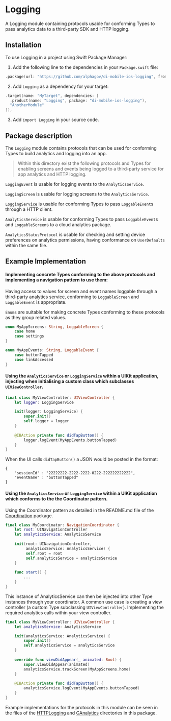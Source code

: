 # Logging

A Logging module containing protocols usable for conforming Types to pass analytics data to a third-party SDK and HTTP logging.

## Installation

To use Logging in a project using Swift Package Manager:

1. Add the following line to the dependencies in your `Package.swift` file:

```swift
.package(url: "https://github.com/alphagov/di-mobile-ios-logging", from: "1.0.0"),
```

2. Add `Logging` as a dependency for your target:

```swift
.target(name: "MyTarget", dependencies: [
  .product(name: "Logging", package: "di-mobile-ios-logging"),
  "AnotherModule"
]),
```

3. Add `import Logging` in your source code.

## Package description

The `Logging` module contains protocols that can be used for conforming Types to build analytics and logging into an app.

> Within this directory exist the following protocols and Types for enabling screens and events being logged to a third-party service for app analytics and HTTP logging.

`LoggingEvent` is usable for logging events to the `AnalyticsService`.

`LoggingScreen` is usable for logging screens to the `AnalyticsService`.

`LoggingService` is usable for conforming Types to pass `LoggableEvent`s through a HTTP client.

`AnalyticsService` is usable for conforming Types to pass `LoggableEvent`s and `LoggableScreen`s to a cloud analytics package.

`AnalyticsStatusProtocol` is usable for checking and setting device preferences on analytics permissions, having conformance on `UserDefaults` within the same file.

## Example Implementation

#### Implementing concrete Types conforming to the above protocols and implementing a navigation pattern to use them:

Having access to values for screen and event names loggable through a third-party analytics service, conforming to `LoggableScreen` and `LoggableEvent` is appropriate. 

`Enums` are suitable for making concrete Types conforming to these protocols as they group related values.

```swift
enum MyAppScreens: String, LoggableScreen {
    case home
    case settings
}
```

```swift
enum MyAppEvents: String, LoggableEvent {
    case buttonTapped
    case linkAccessed
}
```

#### Using the `AnalyticsService` or `LoggingService` within a UIKit application, injecting when initialising a custom class which subclasses `UIViewController`.

```swift
final class MyViewController: UIViewController {
    let logger: LoggingService

    init(logger: LoggingService) {
        super.init()
        self.logger = logger
    }
    
    @IBAction private func didTapButton() {
        logger.logEvent(MyAppEvents.buttonTapped)
    }
}
```

When the UI calls `didTapButton()` a JSON would be posted in the format:

```
{
    "sessionId" : "22222222-2222-2222-0222-222222222222",
    "eventName" : "buttonTapped"
}
```

#### Using the `AnalyticsService` or `LoggingService` within a UIKit application which conforms to the the Coordinator pattern.

Using the Coordinator pattern as detailed in the README.md file of the [Coordination](https://github.com/alphagov/di-mobile-ios-coordination) package.

```swift
final class MyCoordinator: NavigationCoordinator {
    let root: UINavigationController
    let analyticsService: AnalyticsService
    
    init(root: UINavigationController,
         analyticsService: AnalyticsService) {
         self.root = root
         self.analyticsService = analyticsService
    }
    
    func start() {
        ...
    }
}
```

This instance of AnalyticsService can then be injected into other Type instances through your coordinator. A common use case is creating a view controller (a custom Type subclassing `UIViewController`). Implementing the required analytics calls within your view controller.

```swift
final class MyViewController: UIViewController {
    let analyticsService: AnalyticsService

    init(analyticsService: AnalyticsService) {
        super.init()
        self.analyticsService = analyticsService
    }
    
    override func viewDidAppear(_ animated: Bool) {
        super.viewDidAppear(animated)
        analyticsService.trackScreen(MyAppScreens.home)
    }
    
    @IBAction private func didTapButton() {
        analyticsService.logEvent(MyAppEvents.buttonTapped)
    }
}
```

Example implementations for the protocols in this module can be seen in the files of the [HTTPLogging](../HTTPLogging) and [GAnalytics](../GAnalytics) directories in this package.
